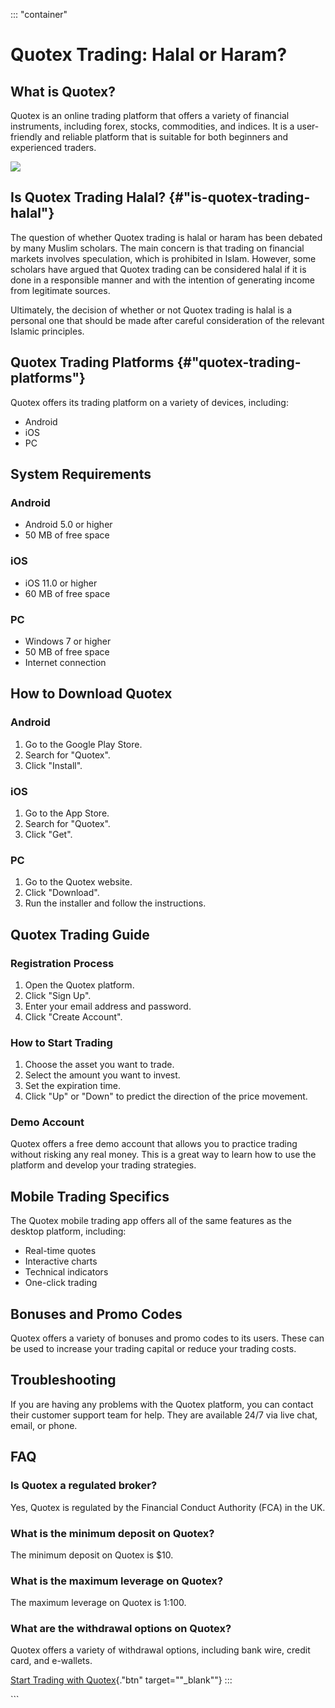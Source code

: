 ::: \"container\"
# Quotex Trading: Halal or Haram?

## What is Quotex?

Quotex is an online trading platform that offers a variety of financial
instruments, including forex, stocks, commodities, and indices. It is a
user-friendly and reliable platform that is suitable for both beginners
and experienced traders.

[![](https://static.quotex.io/files/4_en/300_250.jpg)](https://traff.sbs/brokerqxlid)

## Is Quotex Trading Halal? {#"is-quotex-trading-halal"}

The question of whether Quotex trading is halal or haram has been
debated by many Muslim scholars. The main concern is that trading on
financial markets involves speculation, which is prohibited in Islam.
However, some scholars have argued that Quotex trading can be considered
halal if it is done in a responsible manner and with the intention of
generating income from legitimate sources.

Ultimately, the decision of whether or not Quotex trading is halal is a
personal one that should be made after careful consideration of the
relevant Islamic principles.

## Quotex Trading Platforms {#"quotex-trading-platforms"}

Quotex offers its trading platform on a variety of devices, including:

-   Android
-   iOS
-   PC

## System Requirements

### Android

-   Android 5.0 or higher
-   50 MB of free space

### iOS

-   iOS 11.0 or higher
-   60 MB of free space

### PC

-   Windows 7 or higher
-   50 MB of free space
-   Internet connection

## How to Download Quotex

### Android

1.  Go to the Google Play Store.
2.  Search for "Quotex".
3.  Click "Install".

### iOS

1.  Go to the App Store.
2.  Search for "Quotex".
3.  Click "Get".

### PC

1.  Go to the Quotex website.
2.  Click "Download".
3.  Run the installer and follow the instructions.

## Quotex Trading Guide

### Registration Process

1.  Open the Quotex platform.
2.  Click "Sign Up".
3.  Enter your email address and password.
4.  Click "Create Account".

### How to Start Trading

1.  Choose the asset you want to trade.
2.  Select the amount you want to invest.
3.  Set the expiration time.
4.  Click "Up" or "Down" to predict the direction of the
    price movement.

### Demo Account

Quotex offers a free demo account that allows you to practice trading
without risking any real money. This is a great way to learn how to use
the platform and develop your trading strategies.

## Mobile Trading Specifics

The Quotex mobile trading app offers all of the same features as the
desktop platform, including:

-   Real-time quotes
-   Interactive charts
-   Technical indicators
-   One-click trading

## Bonuses and Promo Codes

Quotex offers a variety of bonuses and promo codes to its users. These
can be used to increase your trading capital or reduce your trading
costs.

## Troubleshooting

If you are having any problems with the Quotex platform, you can contact
their customer support team for help. They are available 24/7 via live
chat, email, or phone.

## FAQ

### Is Quotex a regulated broker?

Yes, Quotex is regulated by the Financial Conduct Authority (FCA) in the
UK.

### What is the minimum deposit on Quotex?

The minimum deposit on Quotex is \$10.

### What is the maximum leverage on Quotex?

The maximum leverage on Quotex is 1:100.

### What are the withdrawal options on Quotex?

Quotex offers a variety of withdrawal options, including bank wire,
credit card, and e-wallets.

[Start Trading with
Quotex](\%22https://traff.sbs/brokerqxsignup\%22){."btn"
target=""_blank""}
:::

\`\`\`

